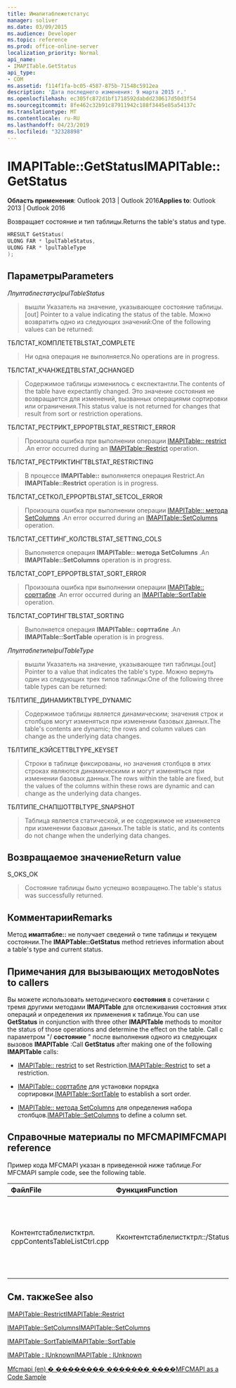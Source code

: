 ```yaml
---
title: Имапитаблежетстатус
manager: soliver
ms.date: 03/09/2015
ms.audience: Developer
ms.topic: reference
ms.prod: office-online-server
localization_priority: Normal
api_name:
- IMAPITable.GetStatus
api_type:
- COM
ms.assetid: f114f1fa-bc05-4587-875b-71548c5912ea
description: 'Дата последнего изменения: 9 марта 2015 г.'
ms.openlocfilehash: ec305fc872d1bf1718592dabdd230617d50d3f54
ms.sourcegitcommit: 8fe462c32b91c87911942c188f3445e85a54137c
ms.translationtype: MT
ms.contentlocale: ru-RU
ms.lasthandoff: 04/23/2019
ms.locfileid: "32328898"
---
```

# <a name="imapitablegetstatus"></a><span data-ttu-id="454d9-103">IMAPITable::GetStatus</span><span class="sxs-lookup"><span data-stu-id="454d9-103">IMAPITable::GetStatus</span></span>

  
  
<span data-ttu-id="454d9-104">**Область применения**: Outlook 2013 | Outlook 2016</span><span class="sxs-lookup"><span data-stu-id="454d9-104">**Applies to**: Outlook 2013 | Outlook 2016</span></span> 
  
<span data-ttu-id="454d9-105">Возвращает состояние и тип таблицы.</span><span class="sxs-lookup"><span data-stu-id="454d9-105">Returns the table's status and type.</span></span>
  
```cpp
HRESULT GetStatus(
ULONG FAR * lpulTableStatus,
ULONG FAR * lpulTableType
);
```

## <a name="parameters"></a><span data-ttu-id="454d9-106">Параметры</span><span class="sxs-lookup"><span data-stu-id="454d9-106">Parameters</span></span>

 <span data-ttu-id="454d9-107">_Лпултаблестатус_</span><span class="sxs-lookup"><span data-stu-id="454d9-107">_lpulTableStatus_</span></span>
  
> <span data-ttu-id="454d9-108">вышли Указатель на значение, указывающее состояние таблицы.</span><span class="sxs-lookup"><span data-stu-id="454d9-108">[out] Pointer to a value indicating the status of the table.</span></span> <span data-ttu-id="454d9-109">Можно возвратить одно из следующих значений:</span><span class="sxs-lookup"><span data-stu-id="454d9-109">One of the following values can be returned:</span></span>
    
<span data-ttu-id="454d9-110">ТБЛСТАТ_КОМПЛЕТЕ</span><span class="sxs-lookup"><span data-stu-id="454d9-110">TBLSTAT_COMPLETE</span></span> 
  
> <span data-ttu-id="454d9-111">Ни одна операция не выполняется.</span><span class="sxs-lookup"><span data-stu-id="454d9-111">No operations are in progress.</span></span>
    
<span data-ttu-id="454d9-112">ТБЛСТАТ_КЧАНЖЕД</span><span class="sxs-lookup"><span data-stu-id="454d9-112">TBLSTAT_QCHANGED</span></span> 
  
> <span data-ttu-id="454d9-113">Содержимое таблицы изменилось с експектантли.</span><span class="sxs-lookup"><span data-stu-id="454d9-113">The contents of the table have expectantly changed.</span></span> <span data-ttu-id="454d9-114">Это значение состояния не возвращается для изменений, вызванных операциями сортировки или ограничения.</span><span class="sxs-lookup"><span data-stu-id="454d9-114">This status value is not returned for changes that result from sort or restriction operations.</span></span>
    
<span data-ttu-id="454d9-115">ТБЛСТАТ_РЕСТРИКТ_ЕРРОР</span><span class="sxs-lookup"><span data-stu-id="454d9-115">TBLSTAT_RESTRICT_ERROR</span></span> 
  
> <span data-ttu-id="454d9-116">Произошла ошибка при выполнении операции [IMAPITable:: restrict](imapitable-restrict.md) .</span><span class="sxs-lookup"><span data-stu-id="454d9-116">An error occurred during an [IMAPITable::Restrict](imapitable-restrict.md) operation.</span></span> 
    
<span data-ttu-id="454d9-117">ТБЛСТАТ_РЕСТРИКТИНГ</span><span class="sxs-lookup"><span data-stu-id="454d9-117">TBLSTAT_RESTRICTING</span></span> 
  
> <span data-ttu-id="454d9-118">В процессе **IMAPITable::** выполняется операция Restrict.</span><span class="sxs-lookup"><span data-stu-id="454d9-118">An **IMAPITable::Restrict** operation is in progress.</span></span> 
    
<span data-ttu-id="454d9-119">ТБЛСТАТ_СЕТКОЛ_ЕРРОР</span><span class="sxs-lookup"><span data-stu-id="454d9-119">TBLSTAT_SETCOL_ERROR</span></span> 
  
> <span data-ttu-id="454d9-120">Произошла ошибка при выполнении операции [IMAPITable:: метода SetColumns](imapitable-setcolumns.md) .</span><span class="sxs-lookup"><span data-stu-id="454d9-120">An error occurred during an [IMAPITable::SetColumns](imapitable-setcolumns.md) operation.</span></span> 
    
<span data-ttu-id="454d9-121">ТБЛСТАТ_СЕТТИНГ_КОЛС</span><span class="sxs-lookup"><span data-stu-id="454d9-121">TBLSTAT_SETTING_COLS</span></span> 
  
> <span data-ttu-id="454d9-122">Выполняется операция **IMAPITable:: метода SetColumns** .</span><span class="sxs-lookup"><span data-stu-id="454d9-122">An **IMAPITable::SetColumns** operation is in progress.</span></span> 
    
<span data-ttu-id="454d9-123">ТБЛСТАТ_СОРТ_ЕРРОР</span><span class="sxs-lookup"><span data-stu-id="454d9-123">TBLSTAT_SORT_ERROR</span></span> 
  
> <span data-ttu-id="454d9-124">Произошла ошибка при выполнении операции [IMAPITable:: сорттабле](imapitable-sorttable.md) .</span><span class="sxs-lookup"><span data-stu-id="454d9-124">An error occurred during an [IMAPITable::SortTable](imapitable-sorttable.md) operation.</span></span> 
    
<span data-ttu-id="454d9-125">ТБЛСТАТ_СОРТИНГ</span><span class="sxs-lookup"><span data-stu-id="454d9-125">TBLSTAT_SORTING</span></span> 
  
> <span data-ttu-id="454d9-126">Выполняется операция **IMAPITable:: сорттабле** .</span><span class="sxs-lookup"><span data-stu-id="454d9-126">An **IMAPITable::SortTable** operation is in progress.</span></span> 
    
 <span data-ttu-id="454d9-127">_Лпултаблетипе_</span><span class="sxs-lookup"><span data-stu-id="454d9-127">_lpulTableType_</span></span>
  
> <span data-ttu-id="454d9-128">вышли Указатель на значение, указывающее тип таблицы.</span><span class="sxs-lookup"><span data-stu-id="454d9-128">[out] Pointer to a value that indicates the table's type.</span></span> <span data-ttu-id="454d9-129">Можно вернуть один из следующих трех типов таблицы:</span><span class="sxs-lookup"><span data-stu-id="454d9-129">One of the following three table types can be returned:</span></span>
    
<span data-ttu-id="454d9-130">ТБЛТИПЕ_ДИНАМИК</span><span class="sxs-lookup"><span data-stu-id="454d9-130">TBLTYPE_DYNAMIC</span></span> 
  
> <span data-ttu-id="454d9-131">Содержимое таблицы является динамическим; значения строк и столбцов могут изменяться при изменении базовых данных.</span><span class="sxs-lookup"><span data-stu-id="454d9-131">The table's contents are dynamic; the rows and column values can change as the underlying data changes.</span></span>
    
<span data-ttu-id="454d9-132">ТБЛТИПЕ_КЭЙСЕТ</span><span class="sxs-lookup"><span data-stu-id="454d9-132">TBLTYPE_KEYSET</span></span> 
  
> <span data-ttu-id="454d9-133">Строки в таблице фиксированы, но значения столбцов в этих строках являются динамическими и могут изменяться при изменении базовых данных.</span><span class="sxs-lookup"><span data-stu-id="454d9-133">The rows within the table are fixed, but the values of the columns within these rows are dynamic and can change as the underlying data changes.</span></span>
    
<span data-ttu-id="454d9-134">ТБЛТИПЕ_СНАПШОТ</span><span class="sxs-lookup"><span data-stu-id="454d9-134">TBLTYPE_SNAPSHOT</span></span> 
  
> <span data-ttu-id="454d9-135">Таблица является статической, и ее содержимое не изменяется при изменении базовых данных.</span><span class="sxs-lookup"><span data-stu-id="454d9-135">The table is static, and its contents do not change when the underlying data changes.</span></span>
    
## <a name="return-value"></a><span data-ttu-id="454d9-136">Возвращаемое значение</span><span class="sxs-lookup"><span data-stu-id="454d9-136">Return value</span></span>

<span data-ttu-id="454d9-137">S_OK</span><span class="sxs-lookup"><span data-stu-id="454d9-137">S_OK</span></span> 
  
> <span data-ttu-id="454d9-138">Состояние таблицы было успешно возвращено.</span><span class="sxs-lookup"><span data-stu-id="454d9-138">The table's status was successfully returned.</span></span>
    
## <a name="remarks"></a><span data-ttu-id="454d9-139">Комментарии</span><span class="sxs-lookup"><span data-stu-id="454d9-139">Remarks</span></span>

<span data-ttu-id="454d9-140">Метод **имаптабле::** не получает сведений о типе таблицы и текущем состоянии.</span><span class="sxs-lookup"><span data-stu-id="454d9-140">The **IMAPTable::GetStatus** method retrieves information about a table's type and current status.</span></span> 
  
## <a name="notes-to-callers"></a><span data-ttu-id="454d9-141">Примечания для вызывающих методов</span><span class="sxs-lookup"><span data-stu-id="454d9-141">Notes to callers</span></span>

<span data-ttu-id="454d9-142">Вы можете использовать методического **состояния** в сочетании с тремя другими методами **IMAPITable** для отслеживания состояния этих операций и определения их применения к таблице.</span><span class="sxs-lookup"><span data-stu-id="454d9-142">You can use **GetStatus** in conjunction with three other **IMAPITable** methods to monitor the status of those operations and determine the effect on the table.</span></span> <span data-ttu-id="454d9-143">Call с параметром "/ **состояние** " после выполнения одного из следующих вызовов **IMAPITable** :</span><span class="sxs-lookup"><span data-stu-id="454d9-143">Call **GetStatus** after making one of the following **IMAPITable** calls:</span></span> 
  
- <span data-ttu-id="454d9-144">[IMAPITable:: restrict](imapitable-restrict.md) to set Restriction.</span><span class="sxs-lookup"><span data-stu-id="454d9-144">[IMAPITable::Restrict](imapitable-restrict.md) to set a restriction.</span></span> 
    
- <span data-ttu-id="454d9-145">[IMAPITable:: сорттабле](imapitable-sorttable.md) для установки порядка сортировки.</span><span class="sxs-lookup"><span data-stu-id="454d9-145">[IMAPITable::SortTable](imapitable-sorttable.md) to establish a sort order.</span></span> 
    
- <span data-ttu-id="454d9-146">[IMAPITable:: метода SetColumns](imapitable-setcolumns.md) для определения набора столбцов.</span><span class="sxs-lookup"><span data-stu-id="454d9-146">[IMAPITable::SetColumns](imapitable-setcolumns.md) to define a column set.</span></span> 
    
## <a name="mfcmapi-reference"></a><span data-ttu-id="454d9-147">Справочные материалы по MFCMAPI</span><span class="sxs-lookup"><span data-stu-id="454d9-147">MFCMAPI reference</span></span>

<span data-ttu-id="454d9-148">Пример кода MFCMAPI указан в приведенной ниже таблице.</span><span class="sxs-lookup"><span data-stu-id="454d9-148">For MFCMAPI sample code, see the following table.</span></span>
  
|<span data-ttu-id="454d9-149">**Файл**</span><span class="sxs-lookup"><span data-stu-id="454d9-149">**File**</span></span>|<span data-ttu-id="454d9-150">**Функция**</span><span class="sxs-lookup"><span data-stu-id="454d9-150">**Function**</span></span>|<span data-ttu-id="454d9-151">**Примечание**</span><span class="sxs-lookup"><span data-stu-id="454d9-151">**Comment**</span></span>|
|:-----|:-----|:-----|
|<span data-ttu-id="454d9-152">Контентстаблелистктрл. cpp</span><span class="sxs-lookup"><span data-stu-id="454d9-152">ContentsTableListCtrl.cpp</span></span>  <br/> |<span data-ttu-id="454d9-153">Кконтентстаблелистктрл::/Status</span><span class="sxs-lookup"><span data-stu-id="454d9-153">CContentsTableListCtrl::GetStatus</span></span>  <br/> |<span data-ttu-id="454d9-154">MFCMAPI использует метод **IMAPITable::** , чтобы сообщить о состоянии таблицы.</span><span class="sxs-lookup"><span data-stu-id="454d9-154">MFCMAPI uses the **IMAPITable::GetStatus** method to report the status of a table.</span></span>  <br/> |
   
## <a name="see-also"></a><span data-ttu-id="454d9-155">См. также</span><span class="sxs-lookup"><span data-stu-id="454d9-155">See also</span></span>



[<span data-ttu-id="454d9-156">IMAPITable::Restrict</span><span class="sxs-lookup"><span data-stu-id="454d9-156">IMAPITable::Restrict</span></span>](imapitable-restrict.md)
  
[<span data-ttu-id="454d9-157">IMAPITable::SetColumns</span><span class="sxs-lookup"><span data-stu-id="454d9-157">IMAPITable::SetColumns</span></span>](imapitable-setcolumns.md)
  
[<span data-ttu-id="454d9-158">IMAPITable::SortTable</span><span class="sxs-lookup"><span data-stu-id="454d9-158">IMAPITable::SortTable</span></span>](imapitable-sorttable.md)
  
[<span data-ttu-id="454d9-159">IMAPITable : IUnknown</span><span class="sxs-lookup"><span data-stu-id="454d9-159">IMAPITable : IUnknown</span></span>](imapitableiunknown.md)


[<span data-ttu-id="454d9-160">Mfcmapi (en) � �������� ������� ����</span><span class="sxs-lookup"><span data-stu-id="454d9-160">MFCMAPI as a Code Sample</span></span>](mfcmapi-as-a-code-sample.md)

